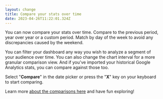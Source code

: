 ```yaml
---
layout: change
title: Compare your stats over time
date: 2023-04-26T11:22:01.324Z
---
```

You can now compare your stats over time. Compare to the previous period, year over year or a custom period. Match by day of the week to avoid any discrepancies caused by the weekend.

You can filter your dashboard any way you wish to analyze a segment of your audience over time. You can also change the chart interval for a more granular comparison view. And if you've imported your historical Google Analytics stats, you can compare against those too.

Select "**Compare**" in the date picker or press the "**X**" key on your keyboard to start comparing.

Learn more [about the comparisons here](https://plausible.io/docs/compare-stats) and have fun exploring!